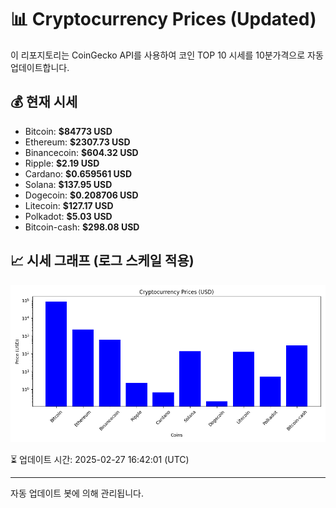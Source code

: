 
# 📊 Cryptocurrency Prices (Updated)

이 리포지토리는 CoinGecko API를 사용하여 코인 TOP 10 시세를 10분가격으로 자동 업데이트합니다.

## 💰 현재 시세
- Bitcoin: **$84773 USD**
- Ethereum: **$2307.73 USD**
- Binancecoin: **$604.32 USD**
- Ripple: **$2.19 USD**
- Cardano: **$0.659561 USD**
- Solana: **$137.95 USD**
- Dogecoin: **$0.208706 USD**
- Litecoin: **$127.17 USD**
- Polkadot: **$5.03 USD**
- Bitcoin-cash: **$298.08 USD**

## 📈 시세 그래프 (로그 스케일 적용)
![Crypto Prices](crypto_prices.png)

⏳ 업데이트 시간: 2025-02-27 16:42:01 (UTC)

---
자동 업데이트 봇에 의해 관리됩니다.
